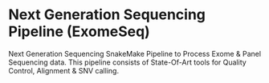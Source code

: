 # Next Generation Sequencing Pipeline (ExomeSeq)
Next Generation Sequencing
SnakeMake Pipeline to Process Exome & Panel Sequencing data.
This pipeline consists of State-Of-Art tools for Quality Control, Alignment & SNV calling.
